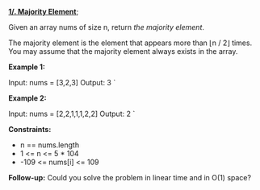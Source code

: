[**1/. Majority Element**](https://leetcode.com/problems/majority-element);

Given an array nums of size n, return *the majority element*.

The majority element is the element that appears more than ⌊n / 2⌋ times. You may assume that the majority element always exists in the array.

**Example 1:**

Input: nums = [3,2,3] Output: 3 `

**Example 2:**

Input: nums = [2,2,1,1,1,2,2] Output: 2 `

**Constraints:**

- n == nums.length
- 1 <= n <= 5 \* 104
- \-109 <= nums\[i\] <= 109

**Follow-up:** Could you solve the problem in linear time and in O(1) space?
